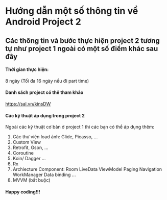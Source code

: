 # Hướng dẫn một số thông tin về Android Project 2

## Các thông tin và bước thực hiện project 2 tương tự như project 1 ngoài có một số điểm khác sau đây
#### Thời gian thực hiện:
8 ngày (Tối đa 16 ngày nếu đi part time)

#### Danh sách project có thể tham khảo
https://sal.vn/kinsDW

#### Các kỹ thuật áp dụng trong project 2
Ngoài các kỹ thuật cơ bản ở project 1 thì các bạn có thể áp dụng thêm:
1. Các thư viện load ảnh: Glide, Picasso, ... 
2. Custom View
3. Retrofit, Gson, ...
4. Coroutine
5. Koin/ Dagger ...
6. Rx
7. Archiecture Component: 
   Room
   LiveData
   ViewModel
   Paging
   Navigation
   WorkManager
   Data binding
   ...
8. MVVM (bắt buộc)

#### Happy coding!!!
